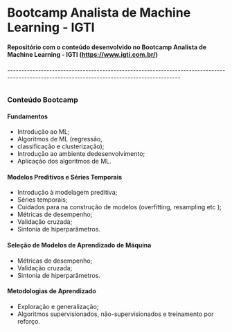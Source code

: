 # Bootcamp Analista de Machine Learning - IGTI

#### Repositório com o conteúdo desenvolvido no Bootcamp Analista de Machine Learning - IGTI (https://www.igti.com.br/)

###### --------------------------------------------------------------------------------------------------------------------------------------------

### Conteúdo Bootcamp

#### Fundamentos

* Introdução ao ML;
* Algoritmos de ML (regressão,
* classificação e clusterização);
* Introdução ao ambiente dedesenvolvimento;
* Aplicação dos algoritmos de ML.

#### Modelos Preditivos e Séries Temporais

* Introdução à modelagem preditiva;
* Séries temporais;
* Cuidados para na construção de modelos (overfitting, resampling etc );
* Métricas de desempenho;
* Validação cruzada;
* Sintonia de hiperparâmetros.

#### Seleção de Modelos de Aprendizado de Máquina

* Métricas de desempenho;
* Validação cruzada;
* Sintonia de hiperparâmetros.

#### Metodologias de Aprendizado

* Exploração e generalização;
* Algoritmos supervisionados, não-supervisionados e treinamento por reforço.

